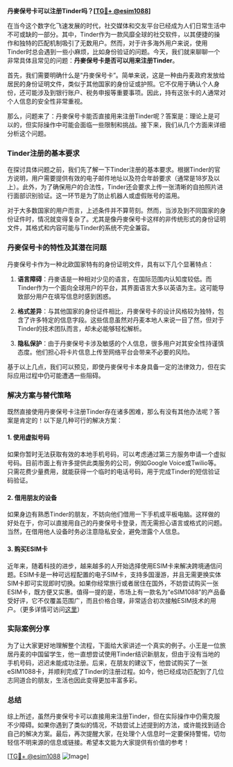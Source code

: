 **丹麥保号卡可以注册Tinder吗？[[TG💪+ @esim1088](https://t.me/s/esim1088)]**

在当今这个数字化飞速发展的时代，社交媒体和交友平台已经成为人们日常生活中不可或缺的一部分。其中，Tinder作为一款风靡全球的社交软件，以其便捷的操作和独特的匹配机制吸引了无数用户。然而，对于许多海外用户来说，使用Tinder时总会遇到一些小麻烦，比如身份验证的问题。今天，我们就来聊聊一个非常具体且常见的问题：**丹麥保号卡是否可以用来注册Tinder**。

首先，我们需要明确什么是“丹麥保号卡”。简单来说，这是一种由丹麦政府发放给居民的身份证明文件，类似于其他国家的身份证或护照。它不仅用于确认个人身份，还可能涉及到银行账户、税务申报等重要事项。因此，持有这张卡的人通常对个人信息的安全性非常重视。

那么，问题来了：丹麥保号卡能否直接用来注册Tinder呢？答案是：理论上是可以的，但实际操作中可能会面临一些限制和挑战。接下来，我们从几个方面来详细分析这个问题。

### Tinder注册的基本要求

在探讨具体问题之前，我们先了解一下Tinder注册的基本要求。根据Tinder的官方说明，用户需要提供有效的电子邮件地址以及符合年龄要求（通常是18岁及以上）。此外，为了确保用户的合法性，Tinder还会要求上传一张清晰的自拍照片进行面部识别验证。这一环节是为了防止机器人或虚假账号的滥用。

对于大多数国家的用户而言，上述条件并不算苛刻。然而，当涉及到不同国家的身份证件时，情况就变得复杂了。尤其是像丹麥保号卡这样的非传统形式的身份证明文件，其格式和内容可能与Tinder的系统不完全兼容。

### 丹麥保号卡的特性及其潜在问题

丹麥保号卡作为一种北欧国家特有的身份证明文件，具有以下几个显著特点：

1. **语言障碍**：丹麥语是一种相对少见的语言，在国际范围内认知度较低。而Tinder作为一个面向全球用户的平台，其界面语言大多以英语为主。这可能导致部分用户在填写信息时感到困惑。
   
2. **格式差异**：与其他国家的身份证件相比，丹麥保号卡的设计风格较为独特，包含了许多特定的信息字段。这些信息虽然对丹麦本地人来说一目了然，但对于Tinder的技术团队而言，却未必能够轻松解析。

3. **隐私保护**：由于丹麥保号卡涉及敏感的个人信息，很多用户对其安全性持谨慎态度。他们担心将卡片信息上传至网络平台会带来不必要的风险。

基于以上几点，我们可以预见，即使丹麥保号卡本身具备一定的法律效力，但在实际应用过程中仍可能遭遇一些阻碍。

### 解决方案与替代策略

既然直接使用丹麥保号卡注册Tinder存在诸多困难，那么有没有其他办法呢？答案是肯定的！以下是几种可行的解决方案：

#### 1. 使用虚拟号码

如果你暂时无法获取有效的本地手机号码，可以考虑通过第三方服务申请一个虚拟号码。目前市面上有许多提供此类服务的公司，例如Google Voice或Twilio等。只需花费少量费用，就能获得一个临时的电话号码，用于完成Tinder的短信验证码验证。

#### 2. 借用朋友的设备

如果身边有熟悉Tinder的朋友，不妨向他们借用一下手机或平板电脑。这样做的好处在于，你可以直接用自己的丹麥保号卡登录，而无需担心语言或格式的问题。当然，在借用他人设备时务必注意隐私安全，避免泄露个人信息。

#### 3. 购买ESIM卡

近年来，随着科技的进步，越来越多的人开始选择使用ESIM卡来解决跨境通信问题。ESIM卡是一种可远程配置的电子SIM卡，支持多国漫游，并且无需更换实体SIM卡即可实现即时切换。如果你经常旅行或者居住在国外，不妨尝试购买一张ESIM卡，既方便又实惠。值得一提的是，市场上有一款名为“eSIM1088”的产品备受好评，它不仅覆盖范围广，而且价格合理，非常适合初次接触ESIM技术的用户。（更多详情可访问[这里](https://t.me/s/esim1088)）

### 实际案例分享

为了让大家更好地理解整个流程，下面给大家讲述一个真实的例子。小王是一位旅居丹麦的中国留学生，他一直想尝试使用Tinder结识新朋友，但由于没有当地的手机号码，迟迟未能成功注册。后来，在朋友的建议下，他尝试购买了一张eSIM1088卡，并顺利完成了Tinder的注册过程。如今，他已经成功匹配到了几位志同道合的朋友，生活也因此变得更加丰富多彩。

### 总结

综上所述，虽然丹麥保号卡可以直接用来注册Tinder，但在实际操作中仍需克服不少障碍。如果你遇到了类似的情况，不妨尝试上述提到的方法，或许能找到适合自己的解决方案。最后，再次提醒大家，在处理个人信息时一定要保持警惕，切勿轻信不明来源的信息或链接。希望本文能为大家提供有价值的参考！

[[TG💪+ @esim1088](https://t.me/s/esim1088) ![Image](https://i.postimg.cc/4NQfJmqS/Snipaste-2025-05-13-00-14-12.png)]
